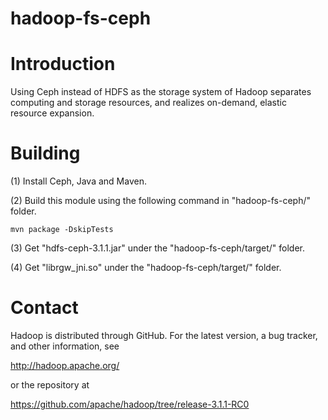# hadoop-fs-ceph


Introduction
============

Using Ceph instead of HDFS as the storage system of Hadoop separates computing and storage resources, and realizes on-demand, elastic resource expansion.



Building 
====================
(1) Install Ceph, Java and Maven.

(2) Build this module using the following command in "hadoop-fs-ceph/" folder.

    mvn package -DskipTests

(3) Get "hdfs-ceph-3.1.1.jar" under the "hadoop-fs-ceph/target/" folder.

(4) Get "librgw_jni.so" under the "hadoop-fs-ceph/target/" folder.

 

Contact
=======

Hadoop is distributed through GitHub. For the latest version, a bug tracker,
and other information, see

  http://hadoop.apache.org/

or the repository at

  https://github.com/apache/hadoop/tree/release-3.1.1-RC0

